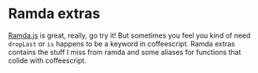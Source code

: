 # Ramda extras

[Ramda.js](http://www.ramdajs.com) is great, really, go try it! But sometimes you feel you kind of need `dropLast` or `is` happens to be a keyword in coffeescript. Ramda extras contains the stuff I miss from ramda and some aliases for functions that colide with coffeescript.
